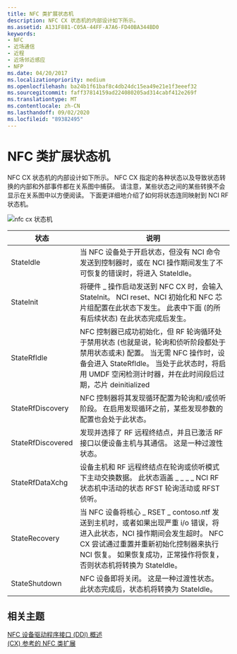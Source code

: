 ```yaml
---
title: NFC 类扩展状态机
description: NFC CX 状态机的内部设计如下所示。
ms.assetid: A131F881-C05A-44FF-A7A6-FD40BA344BD0
keywords:
- NFC
- 近场通信
- 近程
- 近场邻近感应
- NFP
ms.date: 04/20/2017
ms.localizationpriority: medium
ms.openlocfilehash: ba24b1f61baf8c4db24dc15ea49e21e1f3eeef32
ms.sourcegitcommit: faff37814159ad224080205ad314cabf412e269f
ms.translationtype: MT
ms.contentlocale: zh-CN
ms.lasthandoff: 09/02/2020
ms.locfileid: "89382495"
---
```

# <a name="nfc-class-extension-state-machine"></a>NFC 类扩展状态机


NFC CX 状态机的内部设计如下所示。 NFC CX 指定的各种状态以及导致状态转换的内部和外部事件都在关系图中捕获。 请注意，某些状态之间的某些转换不会显示在关系图中以方便阅读。 下面更详细地介绍了如何将状态连同映射到 NCI RF 状态机。

![nfc cx 状态机](images/statemachine.png)

| 状态             | 说明                                                                                                                                                                                                                                                                                                                                             |
|-------------------|---------------------------------------------------------------------------------------------------------------------------------------------------------------------------------------------------------------------------------------------------------------------------------------------------------------------------------------------------------|
| StateIdle         | 当 NFC 设备处于开启状态，但没有 NCI 命令发送到控制器时，或在 NCI 操作期间发生了不可恢复的错误时，将进入 StateIdle。                                                                                                                                                                                         |
| StateInit         | 将硬件 \_ 操作启动发送到 NFC CX 时，会输入 StateInit。 NCI reset、NCI 初始化和 NFC 芯片组配置在此状态下发生。 此表中下面 (的所有后续状态) 在此状态完成后发生。                                                                                                          |
| StateRfIdle       | NFC 控制器已成功初始化，但 RF 轮询循环处于禁用状态 (也就是说，轮询和侦听阶段都处于禁用状态或未) 配置。 当无需 NFC 操作时，设备会进入 StateRfIdle。 当处于此状态时，将启用 UMDF 空闲检测计时器，并在此时间段后过期，芯片 deinitialized |
| StateRfDiscovery  | NFC 控制器将其发现循环配置为轮询和/或侦听阶段。 在启用发现循环之前，某些发现参数的配置也会处于此状态。                                                                                                                                                    |
| StateRfDiscovered | 发现并选择了 RF 远程终结点，并且已激活 RF 接口以便设备主机与其通信。 这是一种过渡性状态。                                                                                                                                                                                      |
| StateRfDataXchg   | 设备主机和 RF 远程终结点在轮询或侦听模式下主动交换数据。 此状态涵盖 \_ \_ \_ \_ NCI RF 状态机中活动的状态 RFST 轮询活动或 RFST 侦听。                                                                                                                                             |
| StateRecovery     | 当 NFC 设备将核心 \_ RSET \_ contoso.ntf 发送到主机时，或者如果出现严重 i/o 错误，将进入此状态，NCI 操作期间会发生超时。 NFC CX 尝试通过重置并重新初始化控制器来执行 NCI 恢复。 如果恢复成功，正常操作将恢复，否则状态机将转换为 StateIdle。  |
| StateShutdown     | NFC 设备即将关闭。 这是一种过渡性状态。 此状态完成后，状态机将转换为 StateIdle。                                                                                                                                                                                                       |

 

 

 
## <a name="related-topics"></a>相关主题
[NFC 设备驱动程序接口 (DDI) 概述](/windows-hardware/drivers/ddi/index)  
[ (CX) 参考的 NFC 类扩展](/windows-hardware/drivers/ddi/index)